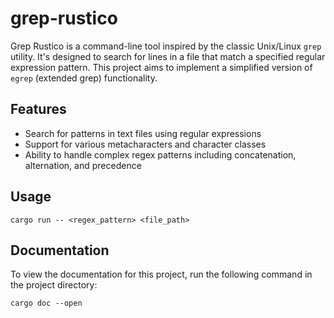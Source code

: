 # grep-rustico

Grep Rustico is a command-line tool inspired by the classic Unix/Linux `grep` utility. It's designed to search for lines in a file that match a specified regular expression pattern. This project aims to implement a simplified version of `egrep` (extended grep) functionality.

## Features

- Search for patterns in text files using regular expressions
- Support for various metacharacters and character classes
- Ability to handle complex regex patterns including concatenation, alternation, and precedence

## Usage

```
cargo run -- <regex_pattern> <file_path>
```

## Documentation

To view the documentation for this project, run the following command in the project directory:

```
cargo doc --open
```
